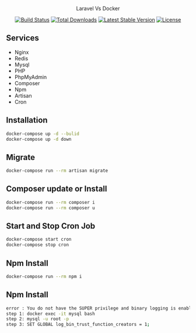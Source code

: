 <p align="center"><a href="https://laravel.com" target="_blank"></a> Laravel Vs Docker
<p align="center">
<a href="https://travis-ci.org/laravel/framework"><img src="https://travis-ci.org/laravel/framework.svg" alt="Build Status"></a>
<a href="https://packagist.org/packages/laravel/framework"><img src="https://img.shields.io/packagist/dt/laravel/framework" alt="Total Downloads"></a>
<a href="https://packagist.org/packages/laravel/framework"><img src="https://img.shields.io/packagist/v/laravel/framework" alt="Latest Stable Version"></a>
<a href="https://packagist.org/packages/laravel/framework"><img src="https://img.shields.io/packagist/l/laravel/framework" alt="License"></a>
</p>



## Services
- Nginx
- Redis
- Mysql
- PHP
- PhpMyAdmin
- Composer
- Npm
- Artisan
- Cron

## Installation
```sh
docker-compose up -d --bulid
docker-compose up -d down
```

## Migrate
```sh
docker-compose run --rm artisan migrate
```

## Composer update or Install
```sh
docker-compose run --rm composer i
docker-compose run --rm composer u
```

## Start and Stop Cron Job
```sh
docker-compose start cron
docker-compose stop cron
```

## Npm Install
```sh
docker-compose run --rm npm i
```

## Npm Install
```sh
error : You do not have the SUPER privilege and binary logging is enabled
step 1: docker exec -it mysql bash
step 2: mysql -u root -p
step 3: SET GLOBAL log_bin_trust_function_creators = 1;
```